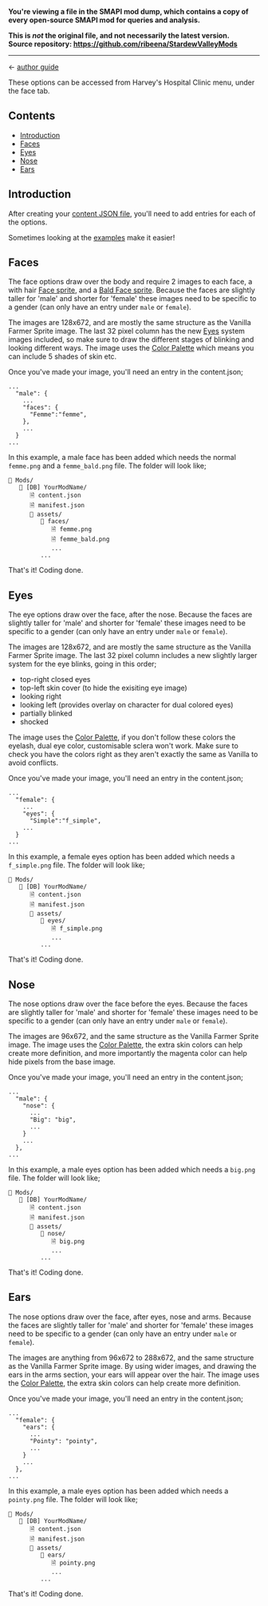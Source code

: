 **You're viewing a file in the SMAPI mod dump, which contains a copy of every open-source SMAPI mod
for queries and analysis.**

**This is _not_ the original file, and not necessarily the latest version.**  
**Source repository: https://github.com/ribeena/StardewValleyMods**

----

← [author guide](../author-guide.md)

These options can be accessed from Harvey's Hospital Clinic menu, under the face tab.

## Contents
* [Introduction](#introduction)
* [Faces](#faces)
* [Eyes](#eyes)
* [Nose](#nose)
* [Ears](#ears)

## Introduction
After creating your [content JSON file](../author-guide.md#body-parts), you'll need to add
entries for each of the options.

Sometimes looking at the [examples](https://www.nexusmods.com/stardewvalley/mods/12893?tab=files#file-container-optional-files) make it easier!

## Faces
The face options draw over the body and require 2 images to each face,
a with hair [Face sprite](../../assets/Character/face.png), and a [Bald Face sprite](../../assets/Character/face_bald.png).
Because the faces are slightly taller for 'male' and shorter for 'female' these
images need to be specific to a gender (can only have an entry under `male` or `female`).

The images are 128x672, and are mostly the same structure as the Vanilla Farmer Sprite image. The
last 32 pixel column has the new [Eyes](#eyes) system images included, so make sure to draw the
different stages of blinking and looking different ways. The image uses the [Color Palette](color-palette.md)
which means you can include 5 shades of skin etc.

Once you've made your image, you'll need an entry in the content.json;
```
...
  "male": {
    ...
    "faces": {
      "Femme":"femme",
    },
    ...
  }
...
```
In this example, a male face has been added which needs the normal `femme.png` and a `femme_bald.png` file.
The folder will look like;
```
📁 Mods/
   📁 [DB] YourModName/
      🗎 content.json
      🗎 manifest.json
      📁 assets/
         📁 faces/
            🗎 femme.png
            🗎 femme_bald.png
            ...
         ...
```
That's it! Coding done.

## Eyes
The eye options draw over the face, after the nose. Because the faces are slightly taller for 'male'
and shorter for 'female' these
images need to be specific to a gender (can only have an entry under `male` or `female`).

The images are 128x672, and are mostly the same structure as the Vanilla Farmer Sprite image. The
last 32 pixel column includes a new slightly larger system for the eye blinks, going in this order;
* top-right closed eyes
* top-left skin cover (to hide the exisiting eye image)
* looking right
* looking left (provides overlay on character for dual colored eyes)
* partially blinked
* shocked

The image uses the [Color Palette](color-palette.md), if you don't follow
these colors the eyelash, dual eye color, customisable sclera won't work. Make
sure to check you have the colors right as they aren't exactly the same as
Vanilla to avoid conflicts.

Once you've made your image, you'll need an entry in the content.json;
```
...
  "female": {
    ...
    "eyes": {
      "Simple":"f_simple",
    ...
  }
...
```
In this example, a female eyes option has been added which needs a `f_simple.png` file.
The folder will look like;
```
📁 Mods/
   📁 [DB] YourModName/
      🗎 content.json
      🗎 manifest.json
      📁 assets/
         📁 eyes/
            🗎 f_simple.png
            ...
         ...
```
That's it! Coding done.

## Nose
The nose options draw over the face before the eyes. Because the faces are slightly taller for 'male'
and shorter for 'female' these
images need to be specific to a gender (can only have an entry under `male` or `female`).

The images are 96x672, and the same structure as the Vanilla Farmer Sprite image. 
The image uses the [Color Palette](color-palette.md), the extra skin colors
can help create more definition, and more importantly the magenta color
can help hide pixels from the base image.

Once you've made your image, you'll need an entry in the content.json;
```
...
  "male": {
    "nose": {
      ...
      "Big": "big",
      ...
    }
    ...
  },
...
```
In this example, a male eyes option has been added which needs a `big.png` file.
The folder will look like;
```
📁 Mods/
   📁 [DB] YourModName/
      🗎 content.json
      🗎 manifest.json
      📁 assets/
         📁 nose/
            🗎 big.png
            ...
         ...
```
That's it! Coding done.

## Ears
The nose options draw over the face, after eyes, nose and arms. Because the faces are slightly taller for 'male'
and shorter for 'female' these
images need to be specific to a gender (can only have an entry under `male` or `female`).

The images are anything from 96x672 to 288x672, and the same structure as the Vanilla Farmer Sprite image. 
By using wider images, and drawing the ears in the arms section, your ears will appear over
the hair. The image uses the [Color Palette](color-palette.md), the extra skin colors
can help create more definition.

Once you've made your image, you'll need an entry in the content.json;
```
...
  "female": {
    "ears": {
      ...
      "Pointy": "pointy",
      ...
    }
    ...
  },
...
```
In this example, a male eyes option has been added which needs a `pointy.png` file.
The folder will look like;
```
📁 Mods/
   📁 [DB] YourModName/
      🗎 content.json
      🗎 manifest.json
      📁 assets/
         📁 ears/
            🗎 pointy.png
            ...
         ...
```
That's it! Coding done.